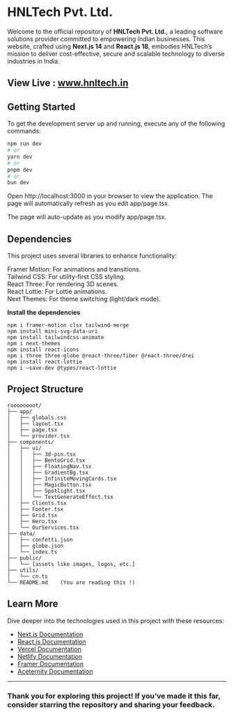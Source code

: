 # HNLTech Pvt. Ltd. 

Welcome to the official repository of **HNLTech Pvt. Ltd.**, a leading software solutions provider committed to empowering Indian businesses. This website, crafted using **Next.js 14** and **React.js 18**, embodies HNLTech’s mission to deliver cost-effective, secure and scalable technology to diverse industries in India.  

## View Live : www.hnltech.in    
  
## Getting Started

To get the development server up and running, execute any of the following commands:  

```bash
npm run dev
# or
yarn dev
# or
pnpm dev
# or
bun dev
```

Open http://localhost:3000 in your browser to view the application. The page will automatically refresh as you edit app/page.tsx.

The page will auto-update as you modify app/page.tsx.

## Dependencies
This project uses several libraries to enhance functionality:

Framer Motion: For animations and transitions.    
Tailwind CSS: For utility-first CSS styling.   
React Three: For rendering 3D scenes.    
React Lottie: For Lottie animations.    
Next Themes: For theme switching (light/dark mode).    

**Install the dependencies**
```
npm i framer-motion clsx tailwind-merge
npm install mini-svg-data-uri
npm install tailwindcss-animate
npm i next-themes
npm install react-icons
npm i three three-globe @react-three/fiber @react-three/drei
npm install react-lottie
npm i —save-dev @types/react-lottie
```

## Project Structure
```
roooooooot/
├── app/
│   ├── globals.css
│   ├── layout.tsx
│   ├── page.tsx
│   └── provider.tsx
├── components/
│   ├── ui/
│   │   ├── 3d-pin.tsx
│   │   ├── BentoGrid.tsx
│   │   ├── FloatingNav.tsx   
│   │   ├── GradientBg.tsx
│   │   ├── InfiniteMovingCards.tsx
│   │   ├── MagicButton.tsx
│   │   ├── Spotlight.tsx
│   │   └── TextGenerateEffect.tsx
│   ├── Clients.tsx
│   ├── Footer.tsx
│   ├── Grid.tsx
│   ├── Hero.tsx
│   └── OurServices.tsx
├── data/
│   ├── confetti.json
│   ├── globe.json
│   └── index.ts
├── public/
│   └── [assets like images, logos, etc.]
├── utils/
│   └── cn.ts
└── README.md    (You are reading this !)
```

## Learn More

Dive deeper into the technologies used in this project with these resources:
 

- [Next.js Documentation](https://nextjs.org/docs)  
- [React.js Documentation](https://reactjs.org/docs/getting-started.html)  
- [Vercel Documentation](https://vercel.com/docs)  
- [Netlify Documentation](https://docs.netlify.com/)  
- [Framer Documentation](https://www.framer.com/docs/)  
- [Aceternity Documentation](https://ui.aceternity.com/docs)  
---

### Thank you for exploring this project!  If you’ve made it this far, consider starring the repository and sharing your feedback.



